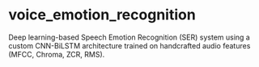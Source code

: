 # voice_emotion_recognition
Deep learning-based Speech Emotion Recognition (SER) system using a custom CNN-BiLSTM architecture trained on handcrafted audio features (MFCC, Chroma, ZCR, RMS).
